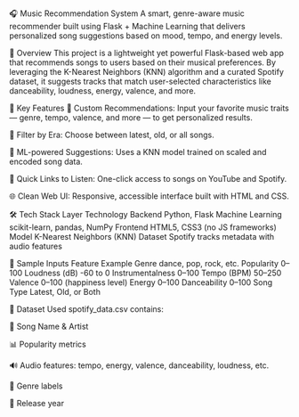 🎧 Music Recommendation System
A smart, genre-aware music recommender built using Flask + Machine Learning that delivers personalized song suggestions based on mood, tempo, and energy levels.

📌 Overview
This project is a lightweight yet powerful Flask-based web app that recommends songs to users based on their musical preferences. By leveraging the K-Nearest Neighbors (KNN) algorithm and a curated Spotify dataset, it suggests tracks that match user-selected characteristics like danceability, loudness, energy, valence, and more.

🚀 Key Features
🎯 Custom Recommendations: Input your favorite music traits — genre, tempo, valence, and more — to get personalized results.

📅 Filter by Era: Choose between latest, old, or all songs.

🤖 ML-powered Suggestions: Uses a KNN model trained on scaled and encoded song data.

🔗 Quick Links to Listen: One-click access to songs on YouTube and Spotify.

🌐 Clean Web UI: Responsive, accessible interface built with HTML and CSS.

🛠 Tech Stack
Layer	Technology
Backend	Python, Flask
Machine Learning	scikit-learn, pandas, NumPy
Frontend	HTML5, CSS3 (no JS frameworks)
Model	K-Nearest Neighbors (KNN)
Dataset	Spotify tracks metadata with audio features

🧪 Sample Inputs
Feature	Example
Genre	dance, pop, rock, etc.
Popularity	0–100
Loudness (dB)	-60 to 0
Instrumentalness	0–100
Tempo (BPM)	50–250
Valence	0–100 (happiness level)
Energy	0–100
Danceability	0–100
Song Type	Latest, Old, or Both

📁 Dataset Used
spotify_data.csv contains:

🎵 Song Name & Artist

📊 Popularity metrics

🔊 Audio features: tempo, energy, valence, danceability, loudness, etc.

🧬 Genre labels

📆 Release year